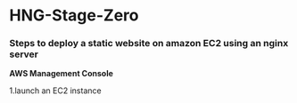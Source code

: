 # HNG-Stage-Zero

### Steps to deploy a  static website on amazon EC2 using an nginx server


**AWS Management Console**

1.launch an EC2 instance

